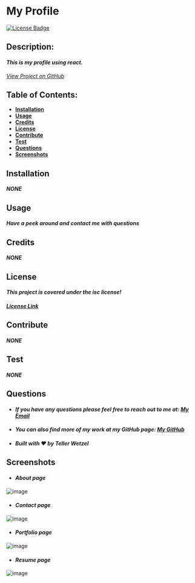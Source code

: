 # My Profile

  [![License Badge](https://img.shields.io/badge/license-ISC-blue.svg)](#license)

  ## Description:
  #### *This is my profile using react.*
  *[View Project on GitHub](https://github.com/Teller35/teller-wetzel)*

  ## Table of Contents:
  * [**Installation**](#installation)
  * [**Usage**](#usage)
  * [**Credits**](#credits)
  * [**License**](#license)
  * [**Contribute**](#contribute)
  * [**Test**](#test)
  * [**Questions**](#questions)
  * [**Screenshots**](#screenshots)

  ## Installation
  #### *NONE*

  ## Usage
  #### *Have a peek around and contact me with questions*

  ## Credits
  #### *NONE*

  ## License
  #### *This project is covered under the isc license!*
  #### *[License Link](https://choosealicense.com/licenses/isc)*

  ## Contribute
  #### *NONE*

  ## Test
  #### *NONE*

  ## Questions
  * #### *If you have any questions please feel free to reach out to me at: <a href='mailto:tellerwetzel@yahoo.com'></i>My Email</a>*
  * #### *You can also find more of my work at my GitHub page: [My GitHub](https://github.com/Teller35)*
  * #### *Built with ❤️ by Teller Wetzel*

  ## Screenshots 
  * #### *About page*
  ![image](https://user-images.githubusercontent.com/79383305/127424396-f45b8ce6-9c0e-4d49-b0bd-7888ab75026b.png)
  * #### *Contact page*
![image](https://user-images.githubusercontent.com/79383305/127424431-15dae9ff-e0f3-4561-8448-8b3ce78f11eb.png)
  * #### *Portfolio page*
![image](https://user-images.githubusercontent.com/79383305/127424465-a44e3795-631e-4f0e-9db8-840de1fe2062.png)
  * #### *Resume page*
![image](https://user-images.githubusercontent.com/79383305/127424361-adde892e-572a-435d-a6c1-872328fc69d8.png)
